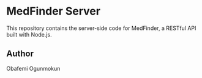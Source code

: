 # MedFinder Server
This repository contains the server-side code for MedFinder, a RESTful API built with Node.js.

##  Author
Obafemi Ogunmokun